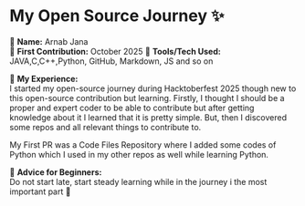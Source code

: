 # My Open Source Journey ✨

👤 **Name:** Arnab Jana  
📅 **First Contribution:** October 2025
🔧 **Tools/Tech Used:** JAVA,C,C++,Python, GitHub, Markdown, JS and so on 

🌟 **My Experience:**  
I started my open-source journey during Hacktoberfest 2025 though new to this open-source contribution but learning. Firstly, I thought I should be a proper and expert coder to be able to contribute but after getting knowledge about it I learned that it is pretty simple. But, then I discovered some repos and all relevant things to contribute to.  

My First PR was a Code Files Repository where I added some codes of Python which I used in my other repos as well while learning Python.



📌 **Advice for Beginners:**  
Do not start late, start steady learning while in the journey i the most important part 🚀